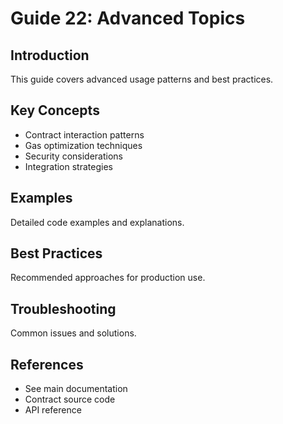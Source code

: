 # Guide 22: Advanced Topics

## Introduction
This guide covers advanced usage patterns and best practices.

## Key Concepts
- Contract interaction patterns
- Gas optimization techniques
- Security considerations
- Integration strategies

## Examples
Detailed code examples and explanations.

## Best Practices
Recommended approaches for production use.

## Troubleshooting
Common issues and solutions.

## References
- See main documentation
- Contract source code
- API reference
